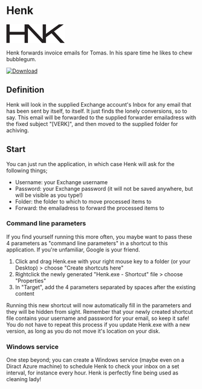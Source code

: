 # Henk

![HNK](/Henk/icon02.png)

Henk forwards invoice emails for Tomas. In his spare time he likes to chew bubblegum.

[![Download](http://apk.altervista.org/wp-content/uploads/2016/12/download-button-free-png-file.png)](https://github.com/coenvdwel/Henk/raw/master/Henk.exe)

## Definition

Henk will look in the supplied Exchange account's Inbox for any email that has been sent by itself, to itself. It just finds the lonely conversions, so to say. This email will be forwarded to the supplied forwarder emailadress with the fixed subject "[VERK]", and then moved to the supplied folder for achiving.

## Start

You can just run the application, in which case Henk will ask for the following things;

* Username: your Exchange username
* Password: your Exchange password (it will not be saved anywhere, but will be visible as you type!)
* Folder: the folder to which to move processed items to
* Forward: the emailadress to forward the processed items to

### Command line parameters

If you find yourself running this more often, you maybe want to pass these 4 parameters as "command line parameters" in a shortcut to this application. If you're unfamiliar, Google is your friend.

1) Click and drag Henk.exe with your right mouse key to a folder (or your Desktop) > choose "Create shortcuts here"
2) Rightclick the newly generated "Henk.exe - Shortcut" file > choose "Properties"
3) In "Target", add the 4 parameters separated by spaces after the existing content

Running this new shortcut will now automatically fill in the parameters and they will be hidden from sight. Remember that your newly created shortcut file contains your username and password for your email, so keep it safe! You do not have to repeat this process if you update Henk.exe with a new version, as long as you do not move it's location on your disk.

### Windows service

One step beyond; you can create a Windows service (maybe even on a Diract Azure machine) to schedule Henk to check your inbox on a set interval, for instance every hour. Henk is perfectly fine being used as cleaning lady!

